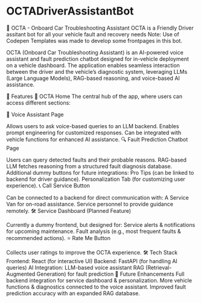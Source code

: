 # OCTADriverAssistantBot
🚗 OCTA - Onboard Car Troubleshooting Assistant
OCTA is a Friendly Driver assitant bot for all your vehicle fault and recovery needs
Note: Use of Codepen Templates was made to develop some frontpages in this bot. 

OCTA (Onboard Car Troubleshooting Assistant) is an AI-powered voice assistant and fault prediction chatbot designed for in-vehicle deployment on a vehicle dashboard. The application enables seamless interaction between the driver and the vehicle’s diagnostic system, leveraging LLMs (Large Language Models), RAG-based reasoning, and voice-based AI assistance.

📌 Features
🔵 OCTA Home
The central hub of the app, where users can access different sections:

🎤 Voice Assistant Page

Allows users to ask voice-based queries to an LLM backend.
Enables prompt engineering for customized responses.
Can be integrated with vehicle functions for enhanced AI assistance.
🔍 Fault Prediction Chatbot Page

Users can query detected faults and their probable reasons.
RAG-based LLM fetches reasoning from a structured fault diagnosis database.
Additional dummy buttons for future integrations:
Pro Tips (can be linked to backend for driver guidance).
Personalization Tab (for customizing user experience).
📞 Call Service Button

Can be connected to a backend for direct communication with:
A Service Van for on-road assistance.
Service personnel to provide guidance remotely.
🛠 Service Dashboard (Planned Feature)

Currently a dummy frontend, but designed for:
Service alerts & notifications for upcoming maintenance.
Fault analysis (e.g., most frequent faults & recommended actions).
⭐ Rate Me Button

Collects user ratings to improve the OCTA experience.
🛠 Tech Stack
Frontend: React (for interactive UI)
Backend: FastAPI (for handling AI queries)
AI Integration:
LLM-based voice assistant
RAG (Retrieval-Augmented Generation) for fault prediction
🔗 Future Enhancements
Full backend integration for service dashboard & personalization.
More vehicle functions & diagnostics connected to the voice assistant.
Improved fault prediction accuracy with an expanded RAG database.
